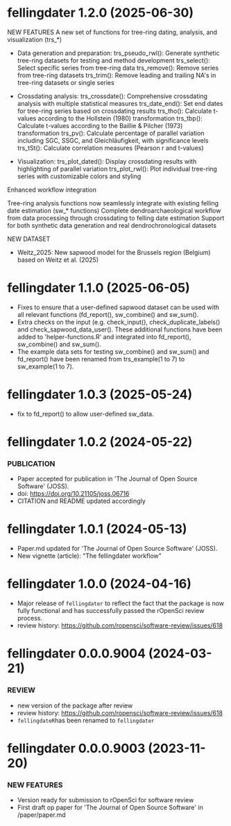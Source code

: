 # fellingdater 1.2.0 (2025-06-30)

NEW FEATURES
A new set of functions for tree-ring dating, analysis, and visualization (trs_*)

- Data generation and preparation:
trs_pseudo_rwl(): Generate synthetic tree-ring datasets for testing and method development
trs_select(): Select specific series from tree-ring data
trs_remove(): Remove series from tree-ring datasets
trs_trim(): Remove leading and trailing NA's in tree-ring datasets or single series

- Crossdating analysis:
trs_crossdate(): Comprehensive crossdating analysis with multiple statistical measures
trs_date_end(): Set end dates for tree-ring series based on crossdating results
trs_tho(): Calculate t-values according to the Hollstein (1980) transformation
trs_tbp(): Calculate t-values according to the Baillie & Pilcher (1973) transformation
trs_pv(): Calculate percentage of parallel variation including SGC, SSGC, and Gleichläufigkeit, with significance levels
trs_tSt(): Calculate correlation measures (Pearson r and t-values)

- Visualization:
trs_plot_dated(): Display crossdating results with highlighting of parallel variation
trs_plot_rwl(): Plot individual tree-ring series with customizable colors and styling

Enhanced workflow integration

Tree-ring analysis functions now seamlessly integrate with existing felling date estimation (sw_* functions)
Complete dendroarchaeological workflow from data processing through crossdating to felling date estimation
Support for both synthetic data generation and real dendrochronological datasets

NEW DATASET

- Weitz_2025: New sapwood model for the Brussels region (Belgium) based on Weitz et al. (2025)


# fellingdater 1.1.0 (2025-06-05)

-   Fixes to ensure that a user-defined sapwood dataset can be used with all relevant functions (fd_report(), sw_combine() and sw_sum().
-   Extra checks on the input (e.g. check_input(), check_duplicate_labels() and check_sapwood_data_user().
    These additional functions have been added to 'helper-functions.R' and integrated into fd_report(), sw_combine() and sw_sum().
-   The example data sets for testing sw_combine() and sw_sum() and fd_report() have been renamed from trs_example(1 to 7) to sw_example(1 to 7).

# fellingdater 1.0.3 (2025-05-24)

-   fix to fd_report() to allow user-defined sw_data.


# fellingdater 1.0.2 (2024-05-22)

### PUBLICATION

-   Paper accepted for publication in 'The Journal of Open Source Software' (JOSS).
-   doi: <https://doi.org/10.21105/joss.06716>
-   CITATION and README updated accordingly

# fellingdater 1.0.1 (2024-05-13)

-   Paper.md updated for 'The Journal of Open Source Software' (JOSS).
-   New vignette (article): "The fellingdater workflow"

# fellingdater 1.0.0 (2024-04-16)

-   Major release of `fellingdater` to reflect the fact that the package is now fully functional and has successfully passed the rOpenSci review process.
-   review history: <https://github.com/ropensci/software-review/issues/618>

# fellingdater 0.0.0.9004 (2024-03-21)

### REVIEW

-   new version of the package after review
-   review history: <https://github.com/ropensci/software-review/issues/618>
-   `fellingdateR`has been renamed to `fellingdater`

# fellingdater 0.0.0.9003 (2023-11-20)

### NEW FEATURES

-   Version ready for submission to rOpenSci for software review
-   First draft op paper for 'The Journal of Open Source Software' in /paper/paper.md
